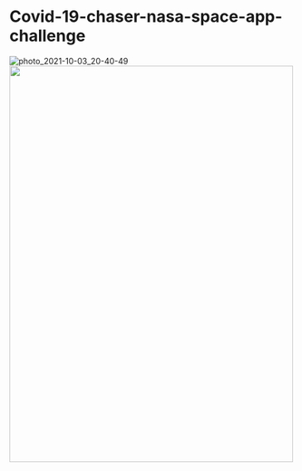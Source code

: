 # Covid-19-chaser-nasa-space-app-challenge
![photo_2021-10-03_20-40-49](https://user-images.githubusercontent.com/51490424/135765293-ececa85e-9903-4d89-82ed-cfae7ad91bb8.jpg)
<img src="https://user-images.githubusercontent.com/51490424/135765293-ececa85e-9903-4d89-82ed-cfae7ad91bb8.jpg" width="500" height="700">
